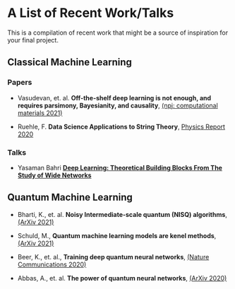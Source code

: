# A List of Recent Work/Talks

This is a compilation of recent work that might be a source of inspiration for your final project.

## Classical Machine Learning

### Papers

* Vasudevan, et. al. **Off-the-shelf deep learning is not enough, and requires parsimony, Bayesianity, and causality**, [(npj: computational materials 2021)](https://www.nature.com/articles/s41524-020-00487-0?fbclid=IwAR1rW_RQPSkekx6Rvtik184RYuiwGGBvYpBCZCUdsWSxIFvu3_RtaQoLe74)

* Ruehle, F. **Data Science Applications to String Theory**, [Physics Report 2020](https://www.sciencedirect.com/science/article/pii/S0370157319303072)

### Talks

* Yasaman Bahri [**Deep Learning: Theoretical Building Blocks From The Study of Wide Networks**](https://www.youtube.com/watch?v=xIo5er6jR9U&feature=youtu.be)

## Quantum Machine Learning

* Bharti, K., et. al. **Noisy Intermediate-scale quantum (NISQ) algorithms**, [(ArXiv 2021)](https://arxiv.org/pdf/2101.08448.pdf)

* Schuld, M., **Quantum machine learning models are kenel methods**, [(ArXiv 2021)](https://arxiv.org/abs/2101.11020)

* Beer, K., et. al., **Training deep quantum neural networks**, [(Nature Communications 2020)](https://www.nature.com/articles/s41467-020-14454-2)

* Abbas, A., et. al. **The power of quantum neural networks**, [(ArXiv 2020)](https://arxiv.org/abs/2011.00027)

